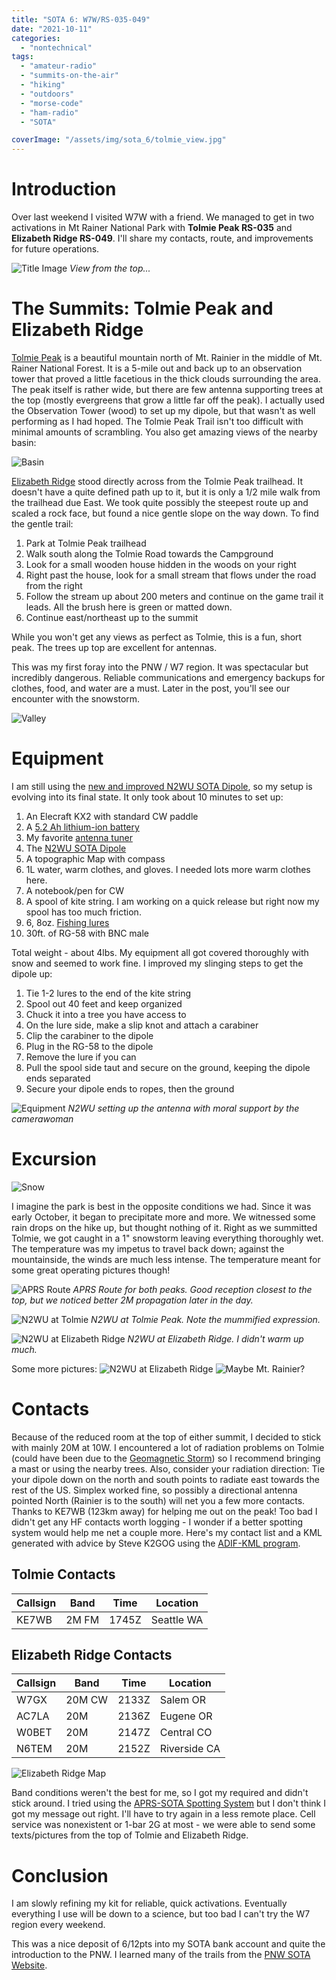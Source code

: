 ```yaml
---
title: "SOTA 6: W7W/RS-035-049"
date: "2021-10-11"
categories:
  - "nontechnical"
tags:
  - "amateur-radio"
  - "summits-on-the-air"
  - "hiking"
  - "outdoors"
  - "morse-code"
  - "ham-radio"
  - "SOTA"

coverImage: "/assets/img/sota_6/tolmie_view.jpg"
---
```

# Introduction

Over last weekend I visited W7W with a friend. We managed to get in two activations in Mt Rainer National Park with **Tolmie Peak RS-035** and **Elizabeth Ridge RS-049**. I'll share my contacts, route, and improvements for future operations.

![Title Image](/assets/img/sota_6/tolmie_view.jpg)
_View from the top..._

# The Summits: Tolmie Peak and Elizabeth Ridge

[Tolmie Peak](https://summits.sota.org.uk/summit/W7W/RS-035) is a beautiful mountain north of Mt. Rainier in the middle of Mt. Rainer National Forest. It is a 5-mile out and back up to an observation tower that proved a little facetious in the thick clouds surrounding the area. The peak itself is rather wide, but there are few antenna supporting trees at the top (mostly evergreens that grow a little far off the peak). I actually used the Observation Tower (wood) to set up my dipole, but that wasn't as well performing as I had hoped. The Tolmie Peak Trail isn't too difficult with minimal amounts of scrambling. You also get amazing views of the nearby basin:

![Basin](/assets/img/sota_6/tolmie_lake.jpg)

[Elizabeth Ridge](https://summits.sota.org.uk/summit/W7W/RS-049) stood directly across from the Tolmie Peak trailhead. It doesn't have a quite defined path up to it, but it is only a 1/2 mile walk from the trailhead due East. We took quite possibly the steepest route up and scaled a rock face, but found a nice gentle slope on the way down. To find the gentle trail:
1. Park at Tolmie Peak trailhead
2. Walk south along the Tolmie Road towards the Campground
3. Look for a small wooden house hidden in the woods on your right
4. Right past the house, look for a small stream that flows under the road from the right
5. Follow the stream up about 200 meters and continue on the game trail it leads. All the brush here is green or matted down.
6. Continue east/northeast up to the summit

While you won't get any views as perfect as Tolmie, this is a fun, short peak. The trees up top are excellent for antennas.

This was my first foray into the PNW / W7 region. It was spectacular but incredibly dangerous. Reliable communications and emergency backups for clothes, food, and water are a must. Later in the post, you'll see our encounter with the snowstorm.

![Valley](/assets/img/sota_6/valley_1.jpg)

# Equipment

I am still using the [new and improved N2WU SOTA Dipole](https://www.n2wu.com/2021-08-01-the-end-all-sota-dipole/), so my setup is evolving into its final state. It only took about 10 minutes to set up:

1. An Elecraft KX2 with standard CW paddle
2. A [5.2 Ah lithium-ion battery](https://power.tenergy.com/at-tenergy-li-ion-18650-11-1v-5200mah-rechargeable-battery-pack-w-pcb-3s2p-57-72wh-9a-rate/)
3. My favorite [antenna tuner](https://steadynet.com/emtech/zm2-kit-bnc-connectors)
5. The [N2WU SOTA Dipole](https://www.n2wu.com/2021-08-01-the-end-all-sota-dipole/)
6. A topographic Map with compass
7. 1L water, warm clothes, and gloves. I needed lots more warm clothes here.
8. A notebook/pen for CW
9. A spool of kite string. I am working on a quick release but right now my spool has too much friction.
10. 6, 8oz. [Fishing lures](https://www.amazon.com/FREGITO-Raindrop-Sinkers-Fishing-Weights/dp/B097R4X8PJ/ref=sr_1_9?dchild=1&keywords=lead+fishing+weights&qid=1633300434&sr=8-9)
11. 30ft. of RG-58 with BNC male

Total weight - about 4lbs. My equipment all got covered thoroughly with snow and seemed to work fine. I improved my slinging steps to get the dipole up:

1. Tie 1-2 lures to the end of the kite string
2. Spool out 40 feet and keep organized
3. Chuck it into a tree you have access to
4. On the lure side, make a slip knot and attach a carabiner
5. Clip the carabiner to the dipole
6. Plug in the RG-58 to the dipole
6. Remove the lure if you can
7. Pull the spool side taut and secure on the ground, keeping the dipole ends separated
8. Secure your dipole ends to ropes, then the ground

![Equipment](/assets/img/sota_6/antenna_setup.jpg)
_N2WU setting up the antenna with moral support by the camerawoman_

# Excursion


![Snow](/assets/img/sota_6/tolmie_1.jpg)

I imagine the park is best in the opposite conditions we had. Since it was early October, it began to precipitate more and more. We witnessed some rain drops on the hike up, but thought nothing of it. Right as we summitted Tolmie, we got caught in a 1" snowstorm leaving everything thoroughly wet. The temperature was my impetus to travel back down; against the mountainside, the winds are much less intense. The temperature meant for some great operating pictures though!

![APRS Route](/assets/img/sota_6/aprs.PNG)
_APRS Route for both peaks. Good reception closest to the top, but we noticed better 2M propagation later in the day._

![N2WU at Tolmie](/assets/img/sota_6/tolmie_setup.jpg)
_N2WU at Tolmie Peak. Note the mummified expression._

![N2WU at Elizabeth Ridge](/assets/img/sota_6/eliza_setup.jpg)
_N2WU at Elizabeth Ridge. I didn't warm up much._

Some more pictures:
![N2WU at Elizabeth Ridge](/assets/img/sota_6/valley_2.jpg)
![Maybe Mt. Rainier?](/assets/img/sota_6/mountain.jpg)

# Contacts

Because of the reduced room at the top of either summit, I decided to stick with mainly 20M at 10W. I encountered a lot of radiation problems on Tolmie (could have been due to the [Geomagnetic Storm](https://www.swpc.noaa.gov/news/g2-moderate-geomagnetic-storm-watch-extended-12-oct-2021)) so I recommend bringing a mast or using the nearby trees. Also, consider your radiation direction: Tie your dipole down on the north and south points to radiate east towards the rest of the US. Simplex worked fine, so possibly a directional antenna pointed North (Rainier is to the south) will net you a few more contacts. Thanks to KE7WB (123km away) for helping me out on the peak! Too bad I didn't get any HF contacts worth logging - I wonder if a better spotting system would help me net a couple more.
Here's my contact list and a KML generated with advice by Steve K2GOG using the [ADIF-KML program](https://levinecentral.com/adif2map/).

## Tolmie Contacts

| Callsign     | Band     | Time | Location |
|--------------|-----------|------------|----|
| KE7WB | 2M FM | 1745Z | Seattle WA |

## Elizabeth Ridge Contacts

| Callsign     | Band     | Time | Location |
|--------------|-----------|------------|----|
| W7GX | 20M CW | 2133Z | Salem OR |
| AC7LA      | 20M |    2136Z    | Eugene OR |
| W0BET     |   20M       | 2147Z | Central CO |
| N6TEM      |   20M       | 2152Z | Riverside CA |

![Elizabeth Ridge Map](/assets/img/sota_6/eliza_map.PNG)

Band conditions weren't the best for me, so I got my required and didn't stick around. I tried using the [APRS-SOTA Spotting System](https://www.sotaspots.co.uk/Aprs2Sota_Info.php) but I don't think I got my message out right. I'll have to try again in a less remote place. Cell service was nonexistent or 1-bar 2G at most - we were able to send some texts/pictures from the top of Tolmie and Elizabeth Ridge.


# Conclusion
I am slowly refining my kit for reliable, quick activations. Eventually everything I use will be down to a science, but too bad I can't try the W7 region every weekend.

This was a nice deposit of 6/12pts into my SOTA bank account and quite the introduction to the PNW. I learned many of the trails from the [PNW SOTA Website](http://www.pnwsota.org/).

